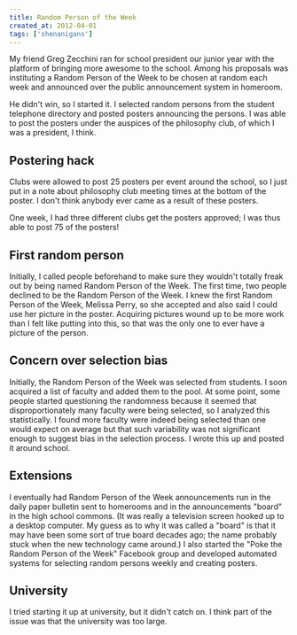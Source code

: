 ```yaml
---
title: Random Person of the Week
created_at: 2012-04-01
tags: ['shenanigans']
---
```


My friend Greg Zecchini ran for school president our junior year with the platform of bringing more awesome to the school. Among his proposals was instituting a Random Person of the Week to be chosen at random each week and announced over the public announcement system in homeroom.

He didn't win, so I started it. I selected random persons from the student telephone directory and posted posters announcing the persons. I was able to post the posters under the auspices of the philosophy club, of which I was a president, I think.

## Postering hack
Clubs were allowed to post 25 posters per event around the school,
so I just put in a note about philosophy club meeting times at the bottom of the poster.
I don't think anybody ever came as a result of these posters.

One week, I had three different clubs get the posters approved;
I was thus able to post 75 of the posters!

## First random person
Initially, I called people beforehand to make sure they wouldn't totally freak out by being named Random Person of the Week. The first time, two people declined to be the Random Person of the Week. I knew the first Random Person of the Week, Melissa Perry, so she accepted and also said I could use her picture in the poster. Acquiring pictures wound up to be more work than I felt like putting into this, so that was the only one to ever have a picture of the person.

## Concern over selection bias
Initially, the Random Person of the Week was selected from students. I soon acquired a list of faculty and added them to the pool. At some point, some people started questioning the randomness because it seemed that disproportionately many faculty were being selected, so I analyzed this statistically. I found more faculty were indeed being selected than one would expect on average but that such variability was not significant enough to suggest bias in the selection process. I wrote this up and posted it around school.

## Extensions
I eventually had Random Person of the Week announcements run in the daily paper bulletin sent to homerooms and in the announcements "board" in the high school commons.
  (It was really a television screen hooked up to a desktop computer.
   My guess as to why it was called a "board" is that it may have been
   some sort of true board decades ago; the name probably stuck when
   the new technology came around.)
I also started the "Poke the Random Person of the Week" Facebook group
and developed automated systems for selecting random persons weekly and
creating posters.

## University
I tried starting it up at university, but it didn't catch on. I think part of the issue was that the university was too large.
